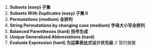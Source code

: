 1. **Subsets (easy) 子集**
2. **Subsets With Duplicates (easy) 子集 II**
3. **Permutations (medium) 全排列**
4. **String Permutations by changing case (medium) 字母大小写全排列**
5. **Balanced Parentheses (hard) 括号生成**
6. **Unique Generalized Abbreviations (hard)**
7. **Evaluate Expression (hard) 为运算表达式设计优先级**
// 暂时搁置

